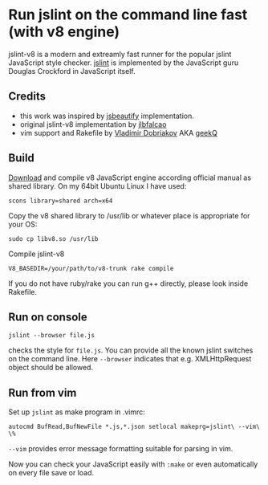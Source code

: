 
Run jslint on the command line fast (with v8 engine)
================================================

jslint-v8 is a modern and extreamly fast runner for the popular jslint
JavaScript style checker. [jslint][] is implemented by the JavaScript guru
Douglas Crockford in JavaScript itself.

Credits
--------
* this work was inspired by [jsbeautify][] implementation.
* original jslint-v8 implementation by [jlbfalcao][]
* vim support and Rakefile by [Vladimir Dobriakov][] AKA [geekQ][]


Build
-----

[Download][v8 doc] and compile v8 JavaScript engine according official
manual as shared library. On my 64bit Ubuntu Linux I have used:

    scons library=shared arch=x64

Copy the v8 shared library to /usr/lib or whatever place is appropriate
for your OS:

    sudo cp libv8.so /usr/lib

Compile jslint-v8

    V8_BASEDIR=/your/path/to/v8-trunk rake compile

If you do not have ruby/rake you can run g++ directly, please look
inside Rakefile.


Run on console
--------------

    jslint --browser file.js

checks the style for `file.js`. You can provide all the known jslint
switches on the command line. Here `--browser` indicates that e.g.
XMLHttpRequest object should be allowed.


Run from vim
------------

Set up `jslint` as make program in .vimrc:

    autocmd BufRead,BufNewFile *.js,*.json setlocal makeprg=jslint\ --vim\ \%

`--vim` provides error message formatting suitable for parsing in vim.

Now you can check your JavaScript easily with `:make` or even
automatically on every file save or load.

[v8 doc]: http://code.google.com/apis/v8/build.html
[jsbeautify]: http://blog.slashpoundbang.com/post/2488598258/running-javascript-from-the-command-line-with-v8
[jlbfalcao]: https://github.com/jlbfalcao/jslint-v8
[Vladimir Dobriakov]: http://www.mobile-web-consulting.de
[jslint]: http://www.jslint.com/
[geekQ]: http://www.geekQ.net/
